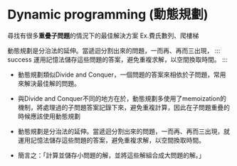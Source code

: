 # Dynamic programming (動態規劃)
尋找有很多**重疊子問題**的情況下的最佳解決方案  Ex.費氏數列、爬樓梯

動態規劃是分治法的延伸。當遞迴分割出來的問題，一而再、再而三出現，
::: success
運用記憶法儲存這些問題的答案，避免重複求解，以空間換取時間。
::: 

* 動態規劃類似Divide and Conquer，一個問題的答案來相依於子問題，常用來解決最佳解的問題。

* 與Divide and Conquer不同的地方在於，動態規劃多使用了memoization的機制，將處理過的子問題答案記錄下來，避免重複計算，因此在子問題重疊的時候應該使用動態規劃

* 動態規劃是分治法的延伸。當遞迴分割出來的問題，一而再、再而三出現，就運用記憶法儲存這些問題的答案，避免重複求解，以空間換取時間。

* 簡言之：「計算並儲存小問題的解，並將這些解組合成大問題的解。」
